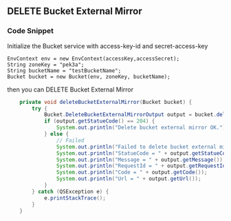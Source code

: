 ## DELETE Bucket External Mirror

### Code Snippet

Initialize the Bucket service with access-key-id and secret-access-key

```
EnvContext env = new EnvContext(accessKey,accessSecret);
String zoneKey = "pek3a";
String bucketName = "testBucketName";
Bucket bucket = new Bucket(env, zoneKey, bucketName);

```

then you can DELETE Bucket External Mirror

```java
    private void deleteBucketExternalMirror(Bucket bucket) {
        try {
            Bucket.DeleteBucketExternalMirrorOutput output = bucket.deleteExternalMirror();
            if (output.getStatueCode() == 204) {
                System.out.println("Delete bucket external mirror OK.");
            } else {
                // Failed
                System.out.println("Failed to delete bucket external mirror.");
                System.out.println("StatueCode = " + output.getStatueCode());
                System.out.println("Message = " + output.getMessage());
                System.out.println("RequestId = " + output.getRequestId());
                System.out.println("Code = " + output.getCode());
                System.out.println("Url = " + output.getUrl());
            }
        } catch (QSException e) {
            e.printStackTrace();
        }
    }
```
